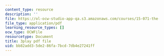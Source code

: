```yaml
---
content_type: resource
description: ''
file: https://ol-ocw-studio-app-qa.s3.amazonaws.com/courses/15-071-the-analytics-edge-spring-2017/bb82add35de286fa7bcd7db4e27241ff_t8nLB1AmUgE.pdf
file_type: application/pdf
learning_resource_types: []
ocw_type: OCWFile
resourcetype: Document
title: 3play pdf file
uid: bb82add3-5de2-86fa-7bcd-7db4e27241ff
---
```


